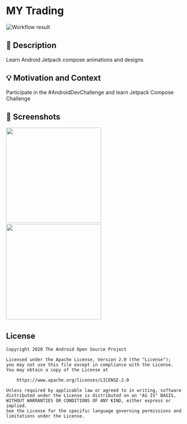 # MY Trading

<!--- Replace <OWNER> with your Github Username and <REPOSITORY> with the name of your repository. -->
<!--- You can find both of these in the url bar when you open your repository in github. -->
![Workflow result](https://github.com/shijilkadambath/AndroidDevChallengeCompose4/workflows/Check/badge.svg)



## :scroll: Description
<!--- Describe your app in one or two sentences -->
Learn Android Jetpack compose animations and designs

## :bulb: Motivation and Context
<!--- Optionally point readers to interesting parts of your submission. -->
<!--- What are you especially proud of? -->
Participate in the #AndroidDevChallenge and learn Jetpack Compose Challenge


## :camera_flash: Screenshots
<!-- You can add more screenshots here if you like -->
<img src="/results/1.png" width="260">&emsp;<img src="/results/2.png" width="260">&emsp;

## License
```
Copyright 2020 The Android Open Source Project

Licensed under the Apache License, Version 2.0 (the "License");
you may not use this file except in compliance with the License.
You may obtain a copy of the License at

    https://www.apache.org/licenses/LICENSE-2.0

Unless required by applicable law or agreed to in writing, software
distributed under the License is distributed on an "AS IS" BASIS,
WITHOUT WARRANTIES OR CONDITIONS OF ANY KIND, either express or implied.
See the License for the specific language governing permissions and
limitations under the License.
```